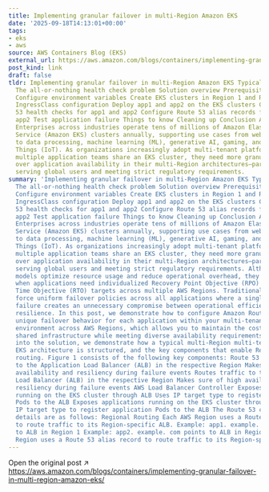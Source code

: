 ```yaml
---
title: Implementing granular failover in multi-Region Amazon EKS
date: '2025-09-18T14:13:01+00:00'
tags:
- eks
- aws
source: AWS Containers Blog (EKS)
external_url: https://aws.amazon.com/blogs/containers/implementing-granular-failover-in-multi-region-amazon-eks/
post_kind: link
draft: false
tldr: Implementing granular failover in multi-Region Amazon EKS Typical architecture
  The all-or-nothing health check problem Solution overview Prerequisites Walkthrough
  Configure environment variables Create EKS clusters in Region 1 and Region 2 Create
  IngressClass configuration Deploy app1 and app2 on the EKS clusters Configure Route
  53 health checks for app1 and app2 Configure Route 53 alias records for app1 and
  app2 Test application failure Things to know Cleaning up Conclusion About the authors
  Enterprises across industries operate tens of millions of Amazon Elastic Kubernetes
  Service (Amazon EKS) clusters annually, supporting use cases from web/mobile applications
  to data processing, machine learning (ML), generative AI, gaming, and Internet of
  Things (IoT). As organizations increasingly adopt multi-tenant platform models where
  multiple application teams share an EKS cluster, they need more granular control
  over application availability in their multi-Region architectures—particularly for
  serving global users and meeting strict regulatory requirements.
summary: 'Implementing granular failover in multi-Region Amazon EKS Typical architecture
  The all-or-nothing health check problem Solution overview Prerequisites Walkthrough
  Configure environment variables Create EKS clusters in Region 1 and Region 2 Create
  IngressClass configuration Deploy app1 and app2 on the EKS clusters Configure Route
  53 health checks for app1 and app2 Configure Route 53 alias records for app1 and
  app2 Test application failure Things to know Cleaning up Conclusion About the authors
  Enterprises across industries operate tens of millions of Amazon Elastic Kubernetes
  Service (Amazon EKS) clusters annually, supporting use cases from web/mobile applications
  to data processing, machine learning (ML), generative AI, gaming, and Internet of
  Things (IoT). As organizations increasingly adopt multi-tenant platform models where
  multiple application teams share an EKS cluster, they need more granular control
  over application availability in their multi-Region architectures—particularly for
  serving global users and meeting strict regulatory requirements. Although multi-tenant
  models optimize resource usage and reduce operational overhead, they present challenges
  when applications need individualized Recovery Point Objective (RPO) and Recovery
  Time Objective (RTO) targets across multiple AWS Regions. Traditional approaches
  force uniform failover policies across all applications where a single application’s
  failure creates an unnecessary compromise between operational efficiency and application-specific
  resilience. In this post, we demonstrate how to configure Amazon Route 53 to enable
  unique failover behavior for each application within your multi-tenant Amazon EKS
  environment across AWS Regions, which allows you to maintain the cost benefits of
  shared infrastructure while meeting diverse availability requirements. Before diving
  into the solution, we demonstrate how a typical multi-Region multi-tenant Amazon
  EKS architecture is structured, and the key components that enable Regional traffic
  routing. Figure 1 consists of the following key components: Route 53 Routes traffic
  to the Application Load Balancer (ALB) in the respective Region Makes sure of high
  availability and resiliency during failure events Routes traffic to the Application
  Load Balancer (ALB) in the respective Region Makes sure of high availability and
  resiliency during failure events AWS Load Balancer Controller Exposes applications
  running on the EKS cluster through ALB Uses IP target type to register application
  Pods to the ALB Exposes applications running on the EKS cluster through ALB Uses
  IP target type to register application Pods to the ALB The Route 53 configuration
  details are as follows: Regional Routing Each AWS Region uses a Route 53 alias record
  to route traffic to its Region-specific ALB. Example: app1. example. com points
  to ALB in Region 1 Example: app2. example. com points to ALB in Region 2 Each AWS
  Region uses a Route 53 alias record to route traffic to its Region-specific ALB.'
---
```

Open the original post ↗ https://aws.amazon.com/blogs/containers/implementing-granular-failover-in-multi-region-amazon-eks/
